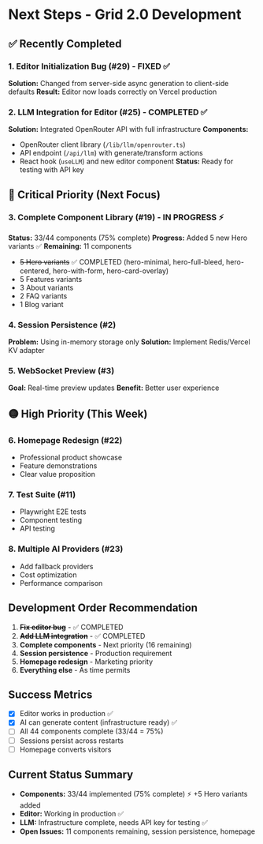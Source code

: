 # Next Steps - Grid 2.0 Development

## ✅ Recently Completed

### 1. Editor Initialization Bug (#29) - FIXED ✅
**Solution:** Changed from server-side async generation to client-side defaults
**Result:** Editor now loads correctly on Vercel production

### 2. LLM Integration for Editor (#25) - COMPLETED ✅
**Solution:** Integrated OpenRouter API with full infrastructure
**Components:**
- OpenRouter client library (`/lib/llm/openrouter.ts`)
- API endpoint (`/api/llm`) with generate/transform actions
- React hook (`useLLM`) and new editor component
**Status:** Ready for testing with API key

## 🔴 Critical Priority (Next Focus)

### 3. Complete Component Library (#19) - IN PROGRESS ⚡
**Status:** 33/44 components (75% complete) 
**Progress:** Added 5 new Hero variants ✅
**Remaining:** 11 components
- ~~5 Hero variants~~ ✅ COMPLETED (hero-minimal, hero-full-bleed, hero-centered, hero-with-form, hero-card-overlay)
- 5 Features variants  
- 3 About variants
- 2 FAQ variants
- 1 Blog variant

### 4. Session Persistence (#2)
**Problem:** Using in-memory storage only
**Solution:** Implement Redis/Vercel KV adapter

### 5. WebSocket Preview (#3)
**Goal:** Real-time preview updates
**Benefit:** Better user experience

## 🟡 High Priority (This Week)

### 6. Homepage Redesign (#22)
- Professional product showcase
- Feature demonstrations
- Clear value proposition

### 7. Test Suite (#11)
- Playwright E2E tests
- Component testing
- API testing

### 8. Multiple AI Providers (#23)
- Add fallback providers
- Cost optimization
- Performance comparison

## Development Order Recommendation

1. ~~**Fix editor bug**~~ - ✅ COMPLETED
2. ~~**Add LLM integration**~~ - ✅ COMPLETED
3. **Complete components** - Next priority (16 remaining)
4. **Session persistence** - Production requirement
5. **Homepage redesign** - Marketing priority
6. **Everything else** - As time permits

## Success Metrics
- [x] Editor works in production ✅
- [x] AI can generate content (infrastructure ready) ✅
- [ ] All 44 components complete (33/44 = 75%)
- [ ] Sessions persist across restarts
- [ ] Homepage converts visitors

## Current Status Summary
- **Components:** 33/44 implemented (75% complete) ⚡ +5 Hero variants added
- **Editor:** Working in production ✅
- **LLM:** Infrastructure complete, needs API key for testing ✅  
- **Open Issues:** 11 components remaining, session persistence, homepage
